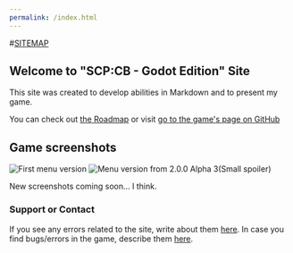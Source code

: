 ```yaml
---
permalink: /index.html
---
```

#[SITEMAP](https://mugensonic.github.io/sitemap)
## Welcome to "SCP:CB - Godot Edition" Site
This site was created to develop abilities in Markdown and to present my game.

You can check out [the Roadmap](https://mugensonic.github.io/roadmap) or visit [go to the game's page on GitHub](https://github.com/MUGENSonic/SCP-Containment-Breach-Godot-Edition/)
## Game screenshots

![First menu version](https://mugensonic.github.io/Images/Снимок%20экрана%20от%202021-07-05%2020-22-22.png)
![Menu version from 2.0.0 Alpha 3(Small spoiler)](https://mugensonic.github.io/Images/Снимок%20экрана%20от%202021-07-10%2022-20-25.png)

New screenshots coming soon... I think.

### Support or Contact

If you see any errors related to the site, write about them [here](https://github.com/MUGENSonic/mugensonic.github.io/issues). In case you find bugs/errors in the game, describe them [here](https://github.com/MUGENSonic/mugensonic.github.io/issues).
